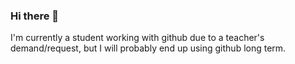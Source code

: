 ### Hi there 👋

I'm currently a student working with github due to a teacher's demand/request, but I will probably end up using github long term.

